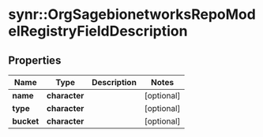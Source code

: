 # synr::OrgSagebionetworksRepoModelRegistryFieldDescription


## Properties
Name | Type | Description | Notes
------------ | ------------- | ------------- | -------------
**name** | **character** |  | [optional] 
**type** | **character** |  | [optional] 
**bucket** | **character** |  | [optional] 


